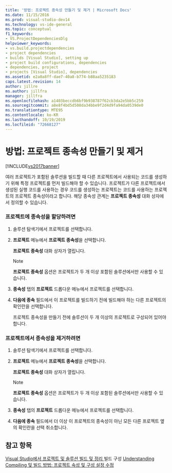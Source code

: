 ```yaml
---
title: '방법: 프로젝트 종속성 만들기 및 제거 | Microsoft Docs'
ms.date: 11/15/2016
ms.prod: visual-studio-dev14
ms.technology: vs-ide-general
ms.topic: conceptual
f1_keywords:
- VS.ProjectDependenciesDlg
helpviewer_keywords:
- vs.build.projectdependencies
- project dependencies
- builds [Visual Studio], setting up
- project build configurations, dependencies
- dependencies, project
- projects [Visual Studio], dependencies
ms.assetid: e2a0a8ff-dae7-40a8-b774-b88aa5235183
caps.latest.revision: 14
author: jillre
ms.author: jillfra
manager: jillfra
ms.openlocfilehash: a1403beccdb6bf9b938787f62cb3da2e5bb5c259
ms.sourcegitcommit: a8e8f4bd5d508da34bbe9f2d4d9fa94da0539de0
ms.translationtype: MTE95
ms.contentlocale: ko-KR
ms.lasthandoff: 10/19/2019
ms.locfileid: "72668127"
---
```

# <a name="how-to-create-and-remove-project-dependencies"></a>방법: 프로젝트 종속성 만들기 및 제거
[!INCLUDE[vs2017banner](../includes/vs2017banner.md)]

여러 프로젝트가 포함된 솔루션을 빌드할 때 다른 프로젝트에서 사용되는 코드를 생성하기 위해 특정 프로젝트를 먼저 빌드해야 할 수 있습니다. 프로젝트가 다른 프로젝트에서 생성된 실행 코드를 사용하는 경우 코드를 생성하는 프로젝트는 코드를 사용하는 프로젝트의 프로젝트 종속성이라고 합니다. 해당 종속성 관계는 **프로젝트 종속성** 대화 상자에서 정의할 수 있습니다.

### <a name="to-assign-dependencies-to-projects"></a>프로젝트에 종속성을 할당하려면

1. 솔루션 탐색기에서 프로젝트를 선택합니다.

2. **프로젝트** 메뉴에서 **프로젝트 종속성**을 선택합니다.

    **프로젝트 종속성** 대화 상자가 열립니다.

   > [!NOTE]
   > **프로젝트 종속성** 옵션은 프로젝트가 두 개 이상 포함된 솔루션에서만 사용할 수 있습니다.

3. **종속성** 탭의 **프로젝트** 드롭다운 메뉴에서 프로젝트를 선택합니다.

4. **다음에 종속** 필드에서 이 프로젝트를 빌드하기 전에 빌드해야 하는 다른 프로젝트의 확인란을 선택합니다.

   프로젝트 종속성을 만들기 전에 솔루션이 두 개 이상의 프로젝트로 구성되어 있어야 합니다.

### <a name="to-remove-dependencies-from-projects"></a>프로젝트에서 종속성을 제거하려면

1. 솔루션 탐색기에서 프로젝트를 선택합니다.

2. **프로젝트** 메뉴에서 **프로젝트 종속성**을 선택합니다.

     **프로젝트 종속성** 대화 상자가 열립니다.

    > [!NOTE]
    > **프로젝트 종속성** 옵션은 프로젝트가 두 개 이상 포함된 솔루션에서만 사용할 수 있습니다.

3. **종속성** 탭의 **프로젝트** 드롭다운 메뉴에서 프로젝트를 선택합니다.

4. **다음에 종속** 필드에서 더 이상 이 프로젝트의 종속성이 아닌 모든 다른 프로젝트 옆의 확인란을 선택 취소합니다.

## <a name="see-also"></a>참고 항목
 [Visual Studio에서 프로젝트 및 솔루션 빌드 및 정리 ](../ide/building-and-cleaning-projects-and-solutions-in-visual-studio.md) 빌드 구성 [Understanding](../ide/understanding-build-configurations.md) [Compiling 및 빌드 ](../ide/compiling-and-building-in-visual-studio.md) [방법: 프로젝트 속성 및 구성 설정 수정](https://msdn.microsoft.com/e7184bc5-2f2b-4b4f-aa9a-3ecfcbc48b67)
